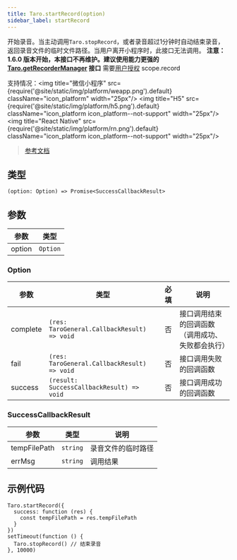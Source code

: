 ```yaml
---
title: Taro.startRecord(option)
sidebar_label: startRecord
---
```


开始录音。当主动调用`Taro.stopRecord`，或者录音超过1分钟时自动结束录音，返回录音文件的临时文件路径。当用户离开小程序时，此接口无法调用。
**注意：1.6.0 版本开始，本接口不再维护。建议使用能力更强的 [Taro.getRecorderManager](https://developers.weixin.qq.com/miniprogram/dev/api/media/recorder/wx.getRecorderManager.html) 接口**
需要[用户授权](https://developers.weixin.qq.com/miniprogram/dev/framework/open-ability/authorize.html) scope.record

支持情况：<img title="微信小程序" src={require('@site/static/img/platform/weapp.png').default} className="icon_platform" width="25px"/> <img title="H5" src={require('@site/static/img/platform/h5.png').default} className="icon_platform icon_platform--not-support" width="25px"/> <img title="React Native" src={require('@site/static/img/platform/rn.png').default} className="icon_platform icon_platform--not-support" width="25px"/>

> [参考文档](https://developers.weixin.qq.com/miniprogram/dev/api/media/recorder/wx.startRecord.html)

## 类型

```tsx
(option: Option) => Promise<SuccessCallbackResult>
```

## 参数

| 参数 | 类型 |
| --- | --- |
| option | `Option` |

### Option

| 参数 | 类型 | 必填 | 说明 |
| --- | --- | :---: | --- |
| complete | `(res: TaroGeneral.CallbackResult) => void` | 否 | 接口调用结束的回调函数（调用成功、失败都会执行） |
| fail | `(res: TaroGeneral.CallbackResult) => void` | 否 | 接口调用失败的回调函数 |
| success | `(result: SuccessCallbackResult) => void` | 否 | 接口调用成功的回调函数 |

### SuccessCallbackResult

| 参数 | 类型 | 说明 |
| --- | --- | --- |
| tempFilePath | `string` | 录音文件的临时路径 |
| errMsg | `string` | 调用结果 |

## 示例代码

```tsx
Taro.startRecord({
  success: function (res) {
    const tempFilePath = res.tempFilePath
  }
})
setTimeout(function () {
  Taro.stopRecord() // 结束录音
}, 10000)
```

